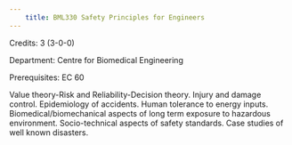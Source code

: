 ```yaml
---
    title: BML330 Safety Principles for Engineers
---
```

Credits: 3 (3-0-0)

Department: Centre for Biomedical Engineering

Prerequisites: EC 60

Value theory-Risk and Reliability-Decision theory. Injury and damage control. Epidemiology of accidents. Human tolerance to energy inputs. Biomedical/biomechanical aspects of long term exposure to hazardous environment. Socio-technical aspects of safety standards. Case studies of well known disasters.